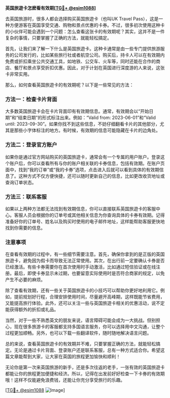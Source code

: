 **英国旅遊卡怎麽看有效期[[TG💪+ @esim1088](https://t.me/s/esim1088)]**

去英国旅游时，很多人都会选择购买英国旅遊卡（也叫UK Travel Pass），这是一种方便游客在英国享受交通、购物和景点优惠的卡券。不过，很多初次使用这种卡的小伙伴可能会遇到一个问题：怎么查看这张卡的有效期呢？其实，这并不是一件复杂的事情，只要掌握了正确的方法，就能轻松搞定。

首先，让我们来了解一下什么是英国旅遊卡。这种卡通常是由一些专门提供旅游服务的公司发行的，比如某些旅行社或者航空公司。购买后，持卡人可以在有效期内免费或折扣乘坐公共交通工具，如地铁、公交车、火车等，同时还能在合作的商店、餐厅和景点享受折扣优惠。因此，对于计划在英国进行深度游的人来说，这张卡非常实用。

那么，如何查看英国旅遊卡的有效期呢？以下是一些常见的方法：

### 方法一：检查卡片背面

大多数英国旅遊卡会在卡片背面印有有效期信息。通常，有效期会以“开始日期”和“结束日期”的形式标注出来。例如：“Valid from: 2023-06-01”和“Valid until: 2023-09-30”。如果你找不到这些信息，不妨仔细翻看卡片的其他部分，尤其是那些小字体标注的地方。有时候，有效期的信息可能隐藏在卡片的边角处。

### 方法二：登录官方账户

如果你是通过官方网站购买的英国旅遊卡，通常会有一个专属的用户账户。登录这个账户后，你可以查看所有与你的账户相关联的卡券信息，包括有效期。在账户页面中，找到“我的订单”或“我的卡券”选项，点击进入后就可以看到具体的有效期信息了。这种方式不仅方便快捷，还可以随时更新自己的信息，比如更改收货地址或查询订单状态。

### 方法三：联系客服

如果以上两种方法都无法找到有效期信息，你可以直接联系英国旅遊卡的客服中心。客服人员会根据你的订单号或其他相关信息为你查询具体的卡券有效期。记得准备好你的订单号、姓名以及购买时使用的电子邮件地址，这样能帮助客服更快地找到你需要的信息。

### 注意事项

在查看有效期的过程中，有一些细节需要注意。首先，确保你拿到的是正版的英国旅遊卡，避免因为假卡而导致无法正常使用。其次，在出行前一定要确认卡券是否已经激活。有些卡券需要你在首次使用时手动激活，比如通过短信验证或在线注册。最后，即使卡券显示未过期，也要留意实际使用时是否符合商家的规定，以免产生不必要的麻烦。

除了查看有效期，还有一些关于英国旅遊卡的小技巧可以帮助你更好地利用它。例如，提前规划好行程，合理安排使用时间，尽量避开高峰期，这样既能节省费用，又能提高旅行体验。此外，还可以关注一些与英国旅遊卡相关的优惠活动，说不定能获得额外的折扣或礼品。

当然，对于一些不熟悉英文的朋友来说，语言障碍可能会成为一大挑战。但别担心，现在很多旅游卡的客服都支持多国语言服务，你可以选择用中文沟通，让整个过程更加顺畅。另外，也可以下载一些翻译软件，随时随地解决语言问题。

总的来说，查看英国旅遊卡的有效期并不难，只要掌握正确的方法，就能轻松搞定。无论是通过卡片背面、登录账户还是联系客服，总有一种方式适合你。希望这篇文章能帮到大家，让大家在英国的旅程更加愉快和顺利！

无论你是第一次来英国旅游的新手，还是多次往返的老手，一张有效的英国旅遊卡都能让你的旅程更加便捷和经济。所以，记得在出发前好好检查一下卡券的有效期哦！这样不仅能避免浪费钱，还能让你充分享受旅行的乐趣。

[[TG💪+ @esim1088](https://t.me/s/esim1088) ![Image](https://i.postimg.cc/4NQfJmqS/Snipaste-2025-05-13-00-14-12.png)]